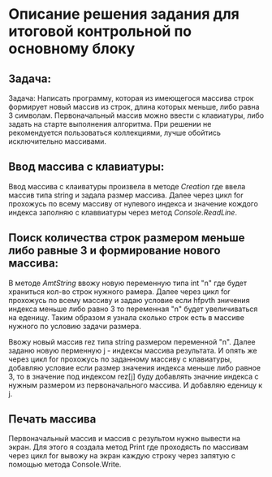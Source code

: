 # Описание решения задания для итоговой контрольной по основному блоку #

## Задача: ##
Задача: Написать программу, которая из имеющегося массива строк
формирует новый массив из строк, длина которых меньше, либо равна 3 
символам. Первоначальный массив можно ввести с клавиатуры, либо задать на старте 
выполнения алгоритма. При решении не рекомендуется пользоваться 
коллекциями, лучше обойтись исключительно массивами.

## Ввод массива с клавиатуры: ##
Ввод массива с клаиватуры произвела в методе *Creation* где ввела массив типа string и задала размер массива. Далее через цикл for прохожусь по всему массиву от нулевого индекса и значение кождого индекса заполняю с клаввиатуры через метод *Console.ReadLine*. 

## Поиск количества строк размером меньше либо равные 3 и формирование нового массива: ##

В методе *AmtString*  ввожу новую переменную типа int "n" где будет храниться кол-во строк нужного рамера. 
Далее через цикл for прохожусь по всему массиву и задаю условие если hfpvth зничения индекса меньше либо равно 3 то переменная "n" будет увеличиваться на еденицу. Таким образом я узнала сколько строк есть в массиве нужного по условию задачи размера.

Ввожу новый массив rez типа string  размером переменной "n". Далее заданю новую перменную j - индексы массива результата. И опять же через цикл for прохожусь по заданному  массиву с клавиатуры, добавляю условие если размер значения индекса меньше либо равное 3, то в значение под индексом rez[j] буду добавлять значние индекса с нужным размером  из  первоначального массива. И добавляю еденицу к j.

## Печать массива ##
 Первоначальный массив и массив с результом нужно вывести на экран. Для этого я создала метод Print где проходясть  по массивам через цикл for вывожу на экран каждую строку через запятую с помощью метода Console.Write.

 









